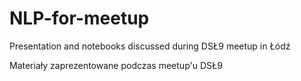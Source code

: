 # NLP-for-meetup
Presentation and notebooks discussed during DSŁ9 meetup in Łódź

Materiały zaprezentowane podczas meetup'u DSŁ9
